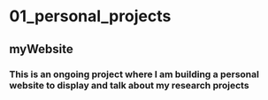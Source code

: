 # 01_personal_projects

## myWebsite 
### This is an ongoing project where I am building a personal website to display and talk about my research projects 